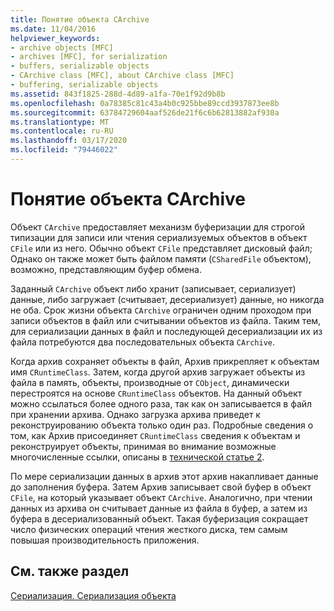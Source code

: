 ```yaml
---
title: Понятие объекта CArchive
ms.date: 11/04/2016
helpviewer_keywords:
- archive objects [MFC]
- archives [MFC], for serialization
- buffers, serializable objects
- CArchive class [MFC], about CArchive class [MFC]
- buffering, serializable objects
ms.assetid: 843f1825-288d-4d89-a1fa-70e1f92d9b8b
ms.openlocfilehash: 0a78385c81c43a4b0c925bbe89ccd3937873ee8b
ms.sourcegitcommit: 63784729604aaf526de21f6c6b62813882af930a
ms.translationtype: MT
ms.contentlocale: ru-RU
ms.lasthandoff: 03/17/2020
ms.locfileid: "79446022"
---
```

# <a name="what-is-a-carchive-object"></a>Понятие объекта CArchive

Объект `CArchive` предоставляет механизм буферизации для строгой типизации для записи или чтения сериализуемых объектов в объект `CFile` или из него. Обычно объект `CFile` представляет дисковый файл; Однако он также может быть файлом памяти (`CSharedFile` объектом), возможно, представляющим буфер обмена.

Заданный `CArchive` объект либо хранит (записывает, сериализует) данные, либо загружает (считывает, десериализует) данные, но никогда не оба. Срок жизни объекта `CArchive` ограничен одним проходом при записи объектов в файл или считывании объектов из файла. Таким тем, для сериализации данных в файл и последующей десериализации их из файла потребуются два последовательных объекта `CArchive`.

Когда архив сохраняет объекты в файл, Архив прикрепляет к объектам имя `CRuntimeClass`. Затем, когда другой архив загружает объекты из файла в память, объекты, производные от `CObject`, динамически перестроятся на основе `CRuntimeClass` объектов. На данный объект можно ссылаться более одного раза, так как он записывается в файл при хранении архива. Однако загрузка архива приведет к реконструированию объекта только один раз. Подробные сведения о том, как Архив присоединяет `CRuntimeClass` сведения к объектам и реконструирует объекты, принимая во внимание возможные многочисленные ссылки, описаны в [технической статье 2](../mfc/tn002-persistent-object-data-format.md).

По мере сериализации данных в архив этот архив накапливает данные до заполнения буфера. Затем Архив записывает свой буфер в объект `CFile`, на который указывает объект `CArchive`. Аналогично, при чтении данных из архива он считывает данные из файла в буфер, а затем из буфера в десериализованный объект. Такая буферизация сокращает число физических операций чтения жесткого диска, тем самым повышая производительность приложения.

## <a name="see-also"></a>См. также раздел

[Сериализация. Сериализация объекта](../mfc/serialization-serializing-an-object.md)
